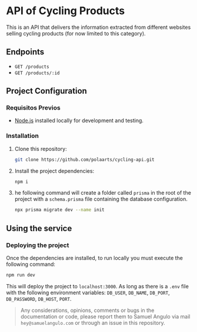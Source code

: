 # API of Cycling Products

This is an API that delivers the information extracted from different websites selling cycling products (for now limited to this category).

## Endpoints

- `GET /products`
- `GET /products/:id`


## Project Configuration

### Requisitos Previos

- [Node.js](https://nodejs.org/) installed locally for development and testing.

### Installation

1. Clone this repository:

   ```bash
   git clone https://github.com/polaarts/cycling-api.git
    ```

2. Install the project dependencies:

   ```bash
   npm i
    ```

3. he following command will create a folder called `prisma` in the root of the project with a `schema.prisma` file containing the database configuration.

   ```bash
   npx prisma migrate dev --name init  
    ```

## Using the service

### Deploying the project

Once the dependencies are installed, to run locally you must execute the following command:

```bash
npm run dev
```

This will deploy the project to `localhost:3000`. As long as there is a `.env` file with the following environment variables: `DB_USER`, `DB_NAME`, `DB_PORT`, `DB_PASSWORD`, `DB_HOST`, `PORT`.


> Any considerations, opinions, comments or bugs in the documentation or code, please report them to Samuel Angulo via mail `hey@samuelangulo.com` or through an issue in this repository.